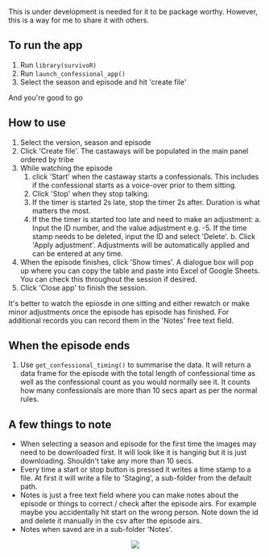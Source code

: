 This is under development is needed for it to be package worthy. However, this is a way for me to share it with others.

## To run the app

1.  Run `library(survivoR)`
2.  Run `launch_confessional_app()`
3.  Select the season and episode and hit 'create file'

And you're good to go

## How to use

1. Select the version, season and episode
2. Click 'Create file'. The castaways will be populated in the main panel ordered by tribe
3. While watching the episode 
    1. click 'Start' when the castaway starts a confessionals. This includes if the confessional starts as a voice-over prior to them sitting.
    2. Click 'Stop' when they stop talking.
    3. If the timer is started 2s late, stop the timer 2s after. Duration is what matters the most.
    4. If the the timer is started too late and need to make an adjustment:
        a. Input the ID number, and the value adjustment e.g. -5. If the time stamp needs to be deleted, input the ID and select 'Delete'.
        b. Click 'Apply adjustment'. Adjustments will be automatically applied and can be entered at any time.
5. When the episode finishes, click 'Show times'. A dialogue box will pop up where you can copy the table and paste into Excel of Google Sheets. You can check this throughout the session if desired.
6. Click 'Close app' to finish the session.

It's better to watch the epiosde in one sitting and either rewatch or make minor adjustments once the episode has episode has finished. For additional records you can record them in the 'Notes' free text field.

## When the episode ends

1.  Use `get_confessional_timing()` to summarise the data. It will return a data frame for the episode with the total length of confessional time as well as the confessional count as you would normally see it. It counts how many confessionals are more than 10 secs apart as per the normal rules.

## A few things to note

-   When selecting a season and episode for the first time the images may need to be downloaded first. It will look like it is hanging but it is just downloading. Shouldn't take any more than 10 secs.
-   Every time a start or stop button is pressed it writes a time stamp to a file. At first it will write a file to 'Staging', a sub-folder from the default path.
-   Notes is just a free text field where you can make notes about the episode or things to correct / check after the episode airs. For example maybe you accidentally hit start on the wrong person. Note down the id and delete it manually in the csv after the episode airs.
-   Notes when saved are in a sub-folder 'Notes'.

<center><img src='www/conf-timing.png'/></center>

